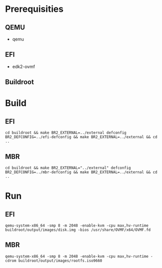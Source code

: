 # Prerequisities
## QEMU
* qemu
## EFI
* edk2-ovmf

## Buildroot

# Build
## EFI
```
cd buildroot && make BR2_EXTERNAL=../external defconfig BR2_DEFCONFIG=../efi-defconfig && make BR2_EXTERNAL=../external && cd ..
```
## MBR
```
cd buildroot && make BR2_EXTERNAL="../external" defconfig BR2_DEFCONFIG=../mbr-defconfig && make BR2_EXTERNAL=../external && cd ..
```
# Run
## EFI
```
qemu-system-x86_64 -smp 8 -m 2048 -enable-kvm -cpu max,hv-runtime buildroot/output/images/disk.img -bios /usr/share/OVMF/x64/OVMF.fd
```
## MBR
```
qemu-system-x86_64 -smp 8 -m 2048 -enable-kvm -cpu max,hv-runtime -cdrom buildroot/output/images/rootfs.iso9660
```
